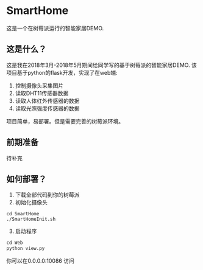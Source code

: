 # SmartHome
这是一个在树莓派运行的智能家居DEMO.
## 这是什么？
这是我在2018年3月-2018年5月期间给同学写的基于树莓派的智能家居DEMO.
该项目基于python的flask开发，实现了在web端:
1. 控制摄像头采集图片
2. 读取DHT11传感器数据
3. 读取人体红外传感器的数据
4. 读取光照强度传感器的数据

项目简单，易部署。但是需要完善的树莓派环境。

## 前期准备

待补充

## 如何部署？
1. 下载全部代码到你的树莓派
2. 初始化摄像头
```shell
cd SmartHome
./SmartHomeInit.sh
```
3. 启动程序
```python
cd Web
python view.py
```
你可以在0.0.0.0:10086 访问
